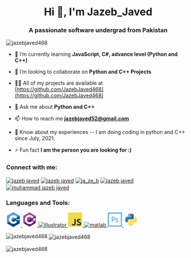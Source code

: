 <h1 align="center">Hi 👋, I'm Jazeb_Javed</h1>
<h3 align="center">A passionate software undergrad from Pakistan</h3>

<p align="left"> <img src="https://komarev.com/ghpvc/?username=jazebjaved468&label=Profile%20views&color=0e75b6&style=flat" alt="jazebjaved468" /> </p>

- 🌱 I’m currently learning **JavaScript, C#, advance level (Python and C++)**

- 👯 I’m looking to collaborate on **Python and C++ Projects**

- 👨‍💻 All of my projects are available at [https://github.com/JazebJaved468](https://github.com/JazebJaved468)

- 💬 Ask me about **Python and C++**

- 📫 How to reach me **jazebjaved52@gmail.com**

- 📄 Know about my experiences -- I am doing coding in python and C++ since July, 2021.

- ⚡ Fun fact **I am the person you are looking for :)**

<h3 align="left">Connect with me:</h3>
<p align="left">
<a href="https://linkedin.com/in/jazeb javed" target="blank"><img align="center" src="https://raw.githubusercontent.com/rahuldkjain/github-profile-readme-generator/master/src/images/icons/Social/linked-in-alt.svg" alt="jazeb javed" height="30" width="40" /></a>
<a href="https://fb.com/jazeb javed" target="blank"><img align="center" src="https://raw.githubusercontent.com/rahuldkjain/github-profile-readme-generator/master/src/images/icons/Social/facebook.svg" alt="jazeb javed" height="30" width="40" /></a>
<a href="https://instagram.com/ja_ze_b" target="blank"><img align="center" src="https://raw.githubusercontent.com/rahuldkjain/github-profile-readme-generator/master/src/images/icons/Social/instagram.svg" alt="ja_ze_b" height="30" width="40" /></a>
<a href="https://www.behance.net/jazeb javed" target="blank"><img align="center" src="https://raw.githubusercontent.com/rahuldkjain/github-profile-readme-generator/master/src/images/icons/Social/behance.svg" alt="jazeb javed" height="30" width="40" /></a>
<a href="https://www.hackerrank.com/muhammad jazeb javed" target="blank"><img align="center" src="https://raw.githubusercontent.com/rahuldkjain/github-profile-readme-generator/master/src/images/icons/Social/hackerrank.svg" alt="muhammad jazeb javed" height="30" width="40" /></a>
</p>

<h3 align="left">Languages and Tools:</h3>
<p align="left"> <a href="https://www.w3schools.com/cpp/" target="_blank" rel="noreferrer"> <img src="https://raw.githubusercontent.com/devicons/devicon/master/icons/cplusplus/cplusplus-original.svg" alt="cplusplus" width="40" height="40"/> </a> <a href="https://www.w3schools.com/cs/" target="_blank" rel="noreferrer"> <img src="https://raw.githubusercontent.com/devicons/devicon/master/icons/csharp/csharp-original.svg" alt="csharp" width="40" height="40"/> </a> <a href="https://www.adobe.com/in/products/illustrator.html" target="_blank" rel="noreferrer"> <img src="https://www.vectorlogo.zone/logos/adobe_illustrator/adobe_illustrator-icon.svg" alt="illustrator" width="40" height="40"/> </a> <a href="https://developer.mozilla.org/en-US/docs/Web/JavaScript" target="_blank" rel="noreferrer"> <img src="https://raw.githubusercontent.com/devicons/devicon/master/icons/javascript/javascript-original.svg" alt="javascript" width="40" height="40"/> </a> <a href="https://www.mathworks.com/" target="_blank" rel="noreferrer"> <img src="https://upload.wikimedia.org/wikipedia/commons/2/21/Matlab_Logo.png" alt="matlab" width="40" height="40"/> </a> <a href="https://www.photoshop.com/en" target="_blank" rel="noreferrer"> <img src="https://raw.githubusercontent.com/devicons/devicon/master/icons/photoshop/photoshop-line.svg" alt="photoshop" width="40" height="40"/> </a> <a href="https://www.python.org" target="_blank" rel="noreferrer"> <img src="https://raw.githubusercontent.com/devicons/devicon/master/icons/python/python-original.svg" alt="python" width="40" height="40"/> </a> </p>

<p><img align="left" src="https://github-readme-stats.vercel.app/api/top-langs?username=jazebjaved468&show_icons=true&locale=en&layout=compact" alt="jazebjaved468" /></p>

<p>&nbsp;<img align="center" src="https://github-readme-stats.vercel.app/api?username=jazebjaved468&show_icons=true&locale=en" alt="jazebjaved468" /></p>

<p><img align="center" src="https://github-readme-streak-stats.herokuapp.com/?user=jazebjaved468&" alt="jazebjaved468" /></p>


<!---
JazebJaved468/JazebJaved468 is a ✨ special ✨ repository because its `README.md` (this file) appears on your GitHub profile.
You can click the Preview link to take a look at your changes.
--->
